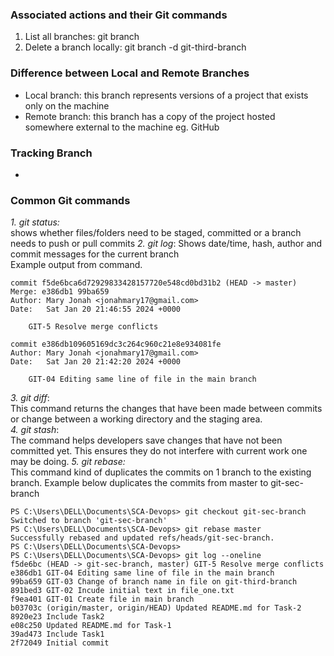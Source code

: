 ### Associated actions and their Git commands
1. List all branches: git branch
2. Delete a branch locally: git branch -d git-third-branch

### Difference between Local and Remote Branches
- Local branch: this branch represents versions of a project that exists only on the machine
- Remote branch: this branch has a copy of the project hosted somewhere external to the machine eg. GitHub

### Tracking Branch
- 


### Common Git commands
_1. git status:_    
shows whether files/folders need to be staged, committed or a branch needs to push or pull commits
_2. git log_:
Shows date/time, hash, author and commit messages for the current branch  
Example output from command.
```
commit f5de6bca6d72929833428157720e548cd0bd31b2 (HEAD -> master)
Merge: e386db1 99ba659
Author: Mary Jonah <jonahmary17@gmail.com>
Date:   Sat Jan 20 21:46:55 2024 +0000

    GIT-5 Resolve merge conflicts

commit e386db109605169dc3c264c960c21e8e934081fe
Author: Mary Jonah <jonahmary17@gmail.com>
Date:   Sat Jan 20 21:42:20 2024 +0000

    GIT-04 Editing same line of file in the main branch
```

_3. git diff_:  
This command returns the changes that have been made between commits or change between a working directory and the staging area.  
_4. git stash_:  
The command helps developers save changes that have not been committed yet. This ensures they do not interfere with current work one may be doing.
_5. git rebase:_  
This command kind of duplicates the commits on 1 branch to the existing branch.
Example below duplicates the commits from master to git-sec-branch
```
PS C:\Users\DELL\Documents\SCA-Devops> git checkout git-sec-branch
Switched to branch 'git-sec-branch'
PS C:\Users\DELL\Documents\SCA-Devops> git rebase master
Successfully rebased and updated refs/heads/git-sec-branch.
PS C:\Users\DELL\Documents\SCA-Devops>
PS C:\Users\DELL\Documents\SCA-Devops> git log --oneline
f5de6bc (HEAD -> git-sec-branch, master) GIT-5 Resolve merge conflicts
e386db1 GIT-04 Editing same line of file in the main branch
99ba659 GIT-03 Change of branch name in file on git-third-branch
891bed3 GIT-02 Incude initial text in file_one.txt
f9ea401 GIT-01 Create file in main branch
b03703c (origin/master, origin/HEAD) Updated README.md for Task-2
8920e23 Include Task2
e08c250 Updated README.md for Task-1
39ad473 Include Task1
2f72049 Initial commit
```
